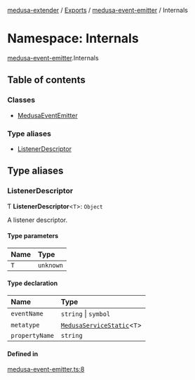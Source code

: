 [medusa-extender](../README.md) / [Exports](../modules.md) / [medusa-event-emitter](medusa_event_emitter.md) / Internals

# Namespace: Internals

[medusa-event-emitter](medusa_event_emitter.md).Internals

## Table of contents

### Classes

- [MedusaEventEmitter](../classes/medusa_event_emitter.Internals.MedusaEventEmitter.md)

### Type aliases

- [ListenerDescriptor](medusa_event_emitter.Internals.md#listenerdescriptor)

## Type aliases

### ListenerDescriptor

Ƭ **ListenerDescriptor**<`T`\>: `Object`

A listener descriptor.

#### Type parameters

| Name | Type |
| :------ | :------ |
| `T` | `unknown` |

#### Type declaration

| Name | Type |
| :------ | :------ |
| `eventName` | `string` \| `symbol` |
| `metatype` | [`MedusaServiceStatic`](../interfaces/types.MedusaServiceStatic.md)<`T`\> |
| `propertyName` | `string` |

#### Defined in

[medusa-event-emitter.ts:8](https://github.com/adrien2p/medusa-extender/blob/badcc5e/src/medusa-event-emitter.ts#L8)
